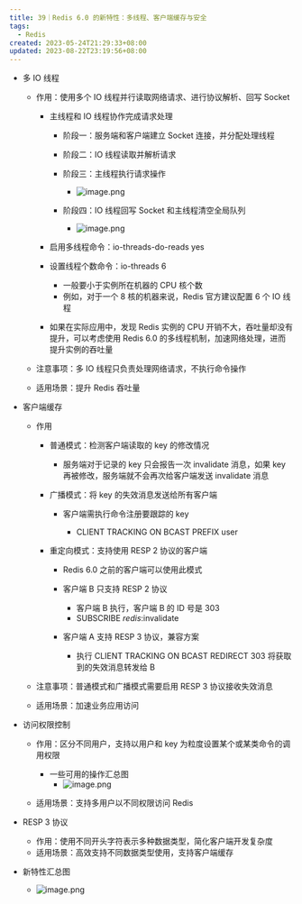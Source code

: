 ```yaml
---
title: 39｜Redis 6.0 的新特性：多线程、客户端缓存与安全
tags:
  - Redis
created: 2023-05-24T21:29:33+08:00
updated: 2023-08-22T23:19:56+08:00
---
```


- 多 IO 线程

  - 作用：使用多个 IO 线程并行读取网络请求、进行协议解析、回写 Socket

    - 主线程和 IO 线程协作完成请求处理

      - 阶段一：服务端和客户端建立 Socket 连接，并分配处理线程
      - 阶段二：IO 线程读取并解析请求
      - 阶段三：主线程执行请求操作
        - ![image.png](https://cdn.jsdelivr.net/gh/11ze/static/images/redis-39-1.png)

      - 阶段四：IO 线程回写 Socket 和主线程清空全局队列
        - ![image.png](https://cdn.jsdelivr.net/gh/11ze/static/images/redis-39-2.png)

    - 启用多线程命令：io-threads-do-reads yes
    - 设置线程个数命令：io-threads 6

      - 一般要小于实例所在机器的 CPU 核个数
      - 例如，对于一个 8 核的机器来说，Redis 官方建议配置 6 个 IO 线程

    - 如果在实际应用中，发现 Redis 实例的 CPU 开销不大，吞吐量却没有提升，可以考虑使用 Redis 6.0 的多线程机制，加速网络处理，进而提升实例的吞吐量

  - 注意事项：多 IO 线程只负责处理网络请求，不执行命令操作
  - 适用场景：提升 Redis 吞吐量

- 客户端缓存

  - 作用

    - 普通模式：检测客户端读取的 key 的修改情况

      - 服务端对于记录的 key 只会报告一次 invalidate 消息，如果 key 再被修改，服务端就不会再次给客户端发送 invalidate 消息

    - 广播模式：将 key 的失效消息发送给所有客户端

      - 客户端需执行命令注册要跟踪的 key

        - CLIENT TRACKING ON BCAST PREFIX user

    - 重定向模式：支持使用 RESP 2 协议的客户端

      - Redis 6.0 之前的客户端可以使用此模式
      - 客户端 B 只支持 RESP 2 协议

        - 客户端 B 执行，客户端 B 的 ID 号是 303
        - SUBSCRIBE _redis_:invalidate

      - 客户端 A 支持 RESP 3 协议，兼容方案

        - 执行 CLIENT TRACKING ON BCAST REDIRECT 303 将获取到的失效消息转发给 B

  - 注意事项：普通模式和广播模式需要启用 RESP 3 协议接收失效消息
  - 适用场景：加速业务应用访问

- 访问权限控制

  - 作用：区分不同用户，支持以用户和 key 为粒度设置某个或某类命令的调用权限

    - 一些可用的操作汇总图
      - ![image.png](https://cdn.jsdelivr.net/gh/11ze/static/images/redis-39-3.png)

  - 适用场景：支持多用户以不同权限访问 Redis

- RESP 3 协议

  - 作用：使用不同开头字符表示多种数据类型，简化客户端开发复杂度
  - 适用场景：高效支持不同数据类型使用，支持客户端缓存

- 新特性汇总图
  - ![image.png](https://cdn.jsdelivr.net/gh/11ze/static/images/redis-39-4.png)

